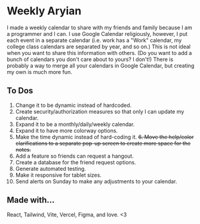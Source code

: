 # Weekly Aryian
I made a weekly calendar to share with my friends and family because I am a programmer and I can. I use Google Calendar religiously, however, I put each event in a separate calendar (i.e.
work has a "Work" calendar, my college class calendars are separated by year, and so on.) This is not ideal when you want to share this information with others. (Do you want to add a 
bunch of calendars you don't care about to yours? I don't!) There is probably a way to merge all your calendars in Google Calendar, but creating my own is much more fun.

## To Dos
1. Change it to be dynamic instead of hardcoded.
2. Create security/authorization measures so that only I can update my calendar.
3. Expand it to be a monthly/daily/weekly calendar.
4. Expand it to have more colorway options.
5. Make the time dynamic instead of hard-coding it.
~~6. Move the help/color clarifications to a separate pop-up screen to create more space for the notes.~~
7. Add a feature so friends can request a hangout.
8. Create a database for the friend request options.
9. Generate automated testing.
10. Make it responsive for tablet sizes.
11. Send alerts on Sunday to make any adjustments to your calendar.

## Made with...
React, Tailwind, Vite, Vercel, Figma, and love. <3
